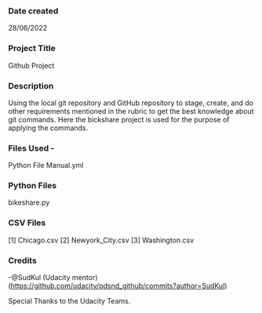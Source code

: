### Date created
28/06/2022

### Project Title
Github Project

### Description
Using the local git repository and GitHub repository to stage, create, and do other requirements mentioned in the rubric to get the best knowledge about git commands. Here the bickshare project is used for the purpose of applying the commands.

### Files Used -
Python File Manual.yml

### Python Files
bikeshare.py

### CSV Files
[1] Chicago.csv
 [2] Newyork_City.csv 
 [3] Washington.csv

### Credits
-@SudKul (Udacity mentor) (https://github.com/udacity/pdsnd_github/commits?author=SudKul)

Special Thanks to the Udacity Teams.